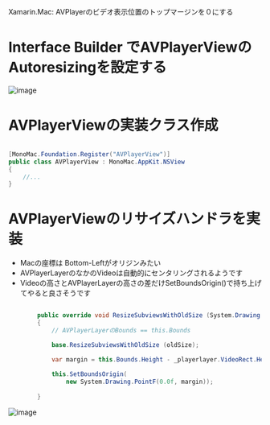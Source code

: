 Xamarin.Mac: AVPlayerのビデオ表示位置のトップマージンを０にする


# Interface Builder でAVPlayerViewのAutoresizingを設定する

![image](https://raw.githubusercontent.com/hdknr/scriptogr.am/master/xmac/AVPlayer/1.autoresizing.png)



# AVPlayerViewの実装クラス作成


~~~csharp:AVPlayerView.cs

[MonoMac.Foundation.Register("AVPlayerView")]
public class AVPlayerView : MonoMac.AppKit.NSView
{
    //...
}
~~~

# AVPlayerViewのリサイズハンドラを実装

- Macの座標は Bottom-Leftがオリジンみたい
- AVPlayerLayerのなかのVideoは自動的にセンタリングされるようです
- Videoの高さとAVPlayerLayerの高さの差だけSetBoundsOrigin()で持ち上げてやると良さそうです

~~~ csharp:AVPlayerView.cs

		public override void ResizeSubviewsWithOldSize (System.Drawing.SizeF oldSize)
		{
			// AVPlayerLayerのBounds == this.Bounds

			base.ResizeSubviewsWithOldSize (oldSize);

			var margin = this.Bounds.Height - _playerlayer.VideoRect.Height;
		
			this.SetBoundsOrigin(
				new System.Drawing.PointF(0.0f, margin));
				
		}
~~~		

![image](https://raw.githubusercontent.com/hdknr/scriptogr.am/master/xmac/AVPlayer/2.top_margin_0.png)





	
